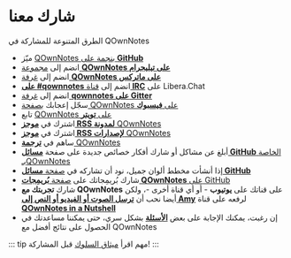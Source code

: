 # شارك معنا

الطرق المتنوعة للمشاركة في QOwnNotes

- ميّز [QOwnNotes بنجمة على **GitHub**](https://github.com/pbek/QOwnNotes)
- انضم إلى [مجموعة **QOwnNotes على تيليجرام** ](https://t.me/QOwnNotes)
- انضم إلى [غرفة **QOwnNotes على ماتركس**](https://app.element.io/#/room/#qownnotes:matrix.org)
- انضم إلى [قناة **<span dir="ltr">#qownnotes</span> على IRC**](https://web.libera.chat/#qownnotes) على Libera.Chat
- انضم إلى [غرفة **qownnotes على Gitter**](https://gitter.im/qownnotes/qownnotes)
- سجّل إعجابك [بصفحة QOwnNotes على **فيسبوك**](https://www.facebook.com/QOwnNotes/)
- تابع [QOwnNotes على **تويتر**](https://twitter.com/QOwnNotes)
- اشترك في [**موجز RSS لمدونة** QOwnNotes](https://feeds.feedburner.com/QOwnNotesBlog)
- اشترك في [**موجز RSS لإصدارات** QOwnNotes](https://feeds.feedburner.com/QOwnNotesReleases)
- ساهم في [**ترجمة** QOwnNotes](translation.md)
- أبلغ عن مشاكل أو شارك أفكار خصائص جديدة على صفحة [**مسائل GitHub** الخاصة بـQOwnNotes](https://github.com/pbek/QOwnNotes/issues)
- إذا أنشأت مخطط ألوان جميل، نود أن تشاركه في [صفحة **مسائل GitHub**](https://github.com/pbek/QOwnNotes/issues)
- شارك بُريمِجاتك على [صفحة **بُريمِجات QOwnNotes** على GitHub](https://github.com/qownnotes/scripts)
- شارك **تجربتك مع QOwnNotes** على قناتك على **يوتيوب** - أو أي قناة أخرى -، ولكن أيضا نحب أن [**ترسل الصوت أو الفيديو أو النص إلى Amy**](mailto:amydoralang@aol.de) لرفعه على قناة [**QOwnNotes in a Nutshell**](https://www.youtube.com/channel/UC6Xpk_B1MFfvhBCsH_MrOEw/videos)
- إن رغبت، يمكنك الإجابة على بعض [**الأسئلة**](https://freeonlinesurveys.com/s/nA8t17k8) بشكل سري، حتى يمكننا مساعدتك في الحصول على نتائج أفضل مع QOwnNotes

::: tip
مهم اقرأ [ميثاق السلوك](./code-of-conduct.md) قبل المشاركة!
:::
